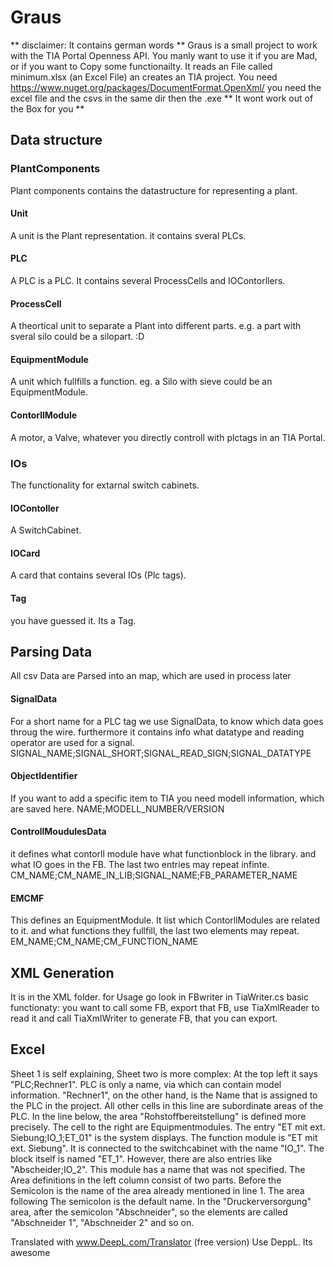 ﻿# Graus
** disclaimer: It contains german words **
Graus is a small project to work with the TIA Portal Openness API. You manly want to use it if you are Mad, or if you want to Copy some functionailty.
It reads an File called minimum.xlsx (an Excel File) an creates an TIA project.
You need https://www.nuget.org/packages/DocumentFormat.OpenXml/
you need the excel file and the csvs in the same dir then the .exe
** It wont work out of the Box for you **

## Data structure 

### PlantComponents
Plant components contains the datastructure for representing a plant. 

#### Unit
A unit is the Plant representation. it contains sveral PLCs.

#### PLC
A PLC is a PLC. It contains several ProcessCells and IOContorllers.

#### ProcessCell
A theortical unit to separate a Plant into different parts. e.g. a part with sveral silo could be a silopart. :D

#### EquipmentModule
A unit which fullfills a function. eg. a Silo with sieve could be an EquipmentModule. 

#### ContorllModule
A motor, a Valve, whatever you directly controll with plctags in an TIA Portal.

### IOs
The functionality for extarnal switch cabinets. 

#### IOContoller
A SwitchCabinet. 

#### IOCard 
A card that contains several IOs (Plc tags).

#### Tag
you have guessed it. Its a Tag.

## Parsing Data 
All csv Data are Parsed into an map, which are used in process later

#### SignalData
For a short name for a PLC tag we use SignalData, to know which data goes throug the wire. furthermore it contains info what datatype and reading operator are used for a signal.
SIGNAL_NAME;SIGNAL_SHORT;SIGNAL_READ_SIGN;SIGNAL_DATATYPE

#### ObjectIdentifier
If you want to add a specific item to TIA you need modell information, which are saved here. 
NAME;MODELL_NUMBER/VERSION

#### ControllMoudulesData
it defines what contorll module have what functionblock in the library. and what IO goes in the FB. The last two entries may repeat infinte.
CM_NAME;CM_NAME_IN_LIB;SIGNAL_NAME;FB_PARAMETER_NAME

#### EMCMF
This defines an EquipmentModule. It list which ContorllModules are related to it. and what functions they fullfill, the last two elements may repeat. 
EM_NAME;CM_NAME;CM_FUNCTION_NAME

## XML Generation
It is in the XML folder. for Usage go look in FBwriter in TiaWriter.cs
basic functionaty:
you want to call some FB, export that FB, use TiaXmlReader to read it and call TiaXmlWriter to generate FB, that you can export.

## Excel 
Sheet 1 is self explaining, Sheet two is more complex: 
At the top left it says "PLC;Rechner1". PLC is only a name, via which can contain model information. "Rechner1", on the other hand, is the Name that is assigned to the PLC in the project. All other cells in this line are subordinate areas of the PLC.
In the line below, the area "Rohstoffbereitstellung" is defined more precisely. The cell to the right are Equipmentmodules. The entry "ET mit ext. Siebung;IO_1;ET_01" is the system displays. The function module is "ET mit ext. Siebung".
It is connected to the switchcabinet with the name "IO_1". The block itself is named "ET_1". However, there are also entries like "Abscheider;IO_2". This module has a name that was not specified. The Area definitions in the left column consist of two parts. Before the Semicolon is the name of the area already mentioned in line 1. The area following The semicolon is the default name. 
In the "Druckerversorgung" area, after the semicolon "Abschneider", so the elements are called "Abschneider 1", "Abschneider 2" and so on.

Translated with www.DeepL.com/Translator (free version)
Use DeppL. Its awesome